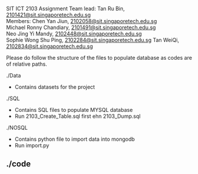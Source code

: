 SIT ICT 2103 Assignment
Team lead: Tan Ru Bin, 2101421@sit.singaporetech.edu.sg  
Members: Chen Yan Jiun, 2102058@sit.singaporetech.edu.sg  
Michael Ronny Chandiary, 2101491@sit.singaporetech.edu.sg  
Neo Jing Yi Mandy, 2102448@sit.singaporetech.edu.sg  
Sophie Wong Shu Ping, 2102284@sit.singaporetech.edu.sg 
Tan WeiQi, 2102834@sit.singaporetech.edu.sg 

Please do follow the structure of the files to populate database as codes are of relative paths.

./Data
- Contains datasets for the project

./SQL
- Contains SQL files to populate MYSQL database
- Run 2103_Create_Table.sql first ehn 2103_Dump.sql

./NOSQL
- Contains python file to import data into mongodb
- Run import.py

./code
- 
